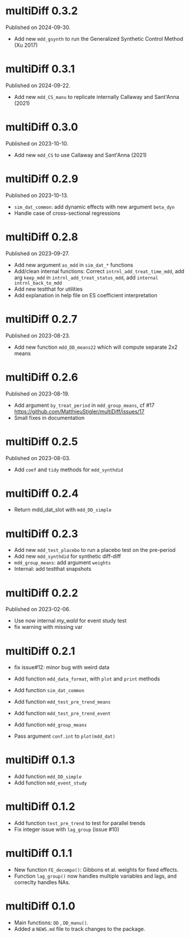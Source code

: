 # multiDiff 0.3.2

Published on 2024-09-30.

* Add new `mdd_gsynth` to run the Generalized Synthetic Control Method (Xu 2017)

# multiDiff 0.3.1

Published on 2024-09-22.

* Add new `mdd_CS_manu` to replicate internally Callaway and Sant'Anna (2021)

# multiDiff 0.3.0

Published on 2023-10-10.

* Add new `mdd_CS` to use Callaway and Sant'Anna (2021)

# multiDiff 0.2.9

Published on 2023-10-13.

* `sim_dat_common`: add dynamic effects with new argument `beta_dyn`
* Handle case of cross-sectional regressions

# multiDiff 0.2.8

Published on 2023-09-27.

* Add new argument `as_mdd` in `sim_dat_*` functions
* Add/clean internal functions: Correct `intrnl_add_treat_time_mdd`, add arg `keep_mdd` in `intrnl_add_treat_status_mdd`, add `internal intrnl_back_to_mdd`
* Add new testthat for utilities
* Add explanation in help file on ES coefficient interpretation


# multiDiff 0.2.7

Published on 2023-08-23.

* Add new function `mdd_DD_means22` which will compute separate 2x2 means


# multiDiff 0.2.6

Published on 2023-08-19.

* Add argument `by_treat_period` in `mdd_group_means`, cf #17 https://github.com/MatthieuStigler/multiDiff/issues/17
* Small fixes in documentation

# multiDiff 0.2.5

Published on 2023-08-03.

* Add `coef` and `tidy` methods for `mdd_synthdid`

# multiDiff 0.2.4

* Return mdd_dat_slot with `mdd_DD_simple`

# multiDiff 0.2.3

* Add new `mdd_test_placebo` to run a placebo test on the pre-period
* Add new `mdd_synthdid` for synthetic diff-diff
* `mdd_group_means`: add argument `weights`
* Internal: add testthat snapshots

# multiDiff 0.2.2 

Published on 2023-02-06.

* Use now internal *my_wald* for event study test
* fix warning with missing var

# multiDiff 0.2.1

* fix issue#12: minor bug with weird data


* Add function `mdd_data_format`, with `plot` and `print` methods
* Add function `sim_dat_common`
* Add function `mdd_test_pre_trend_means`
* Add function `mdd_test_pre_trend_event`
* Add function `mdd_group_means`
* Pass argument `conf.int` to `plot(mdd_dat)`

# multiDiff 0.1.3

* Add function `mdd_DD_simple`
* Add function `mdd_event_study`

# multiDiff 0.1.2

* Add function `test_pre_trend` to test for parallel trends
* Fix integer issue with `lag_group` (issue #10)

# multiDiff 0.1.1

* New function `FE_decompo()`: Gibbons et al. weights for fixed effects.
* Function `lag_group()` now handles multiple variables and lags, and correclty handles NAs.

# multiDiff 0.1.0

* Main functions: `DD` , `DD_manu()`.
* Added a `NEWS.md` file to track changes to the package.
